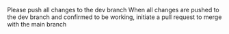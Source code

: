 Please push all changes to the dev branch
When all changes are pushed to the dev branch and confirmed to be working, initiate a pull request to merge with the main branch
